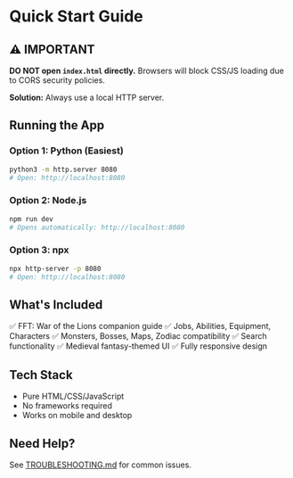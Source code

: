 # Quick Start Guide

## ⚠️ IMPORTANT

**DO NOT open `index.html` directly.** Browsers will block CSS/JS loading due to CORS security policies.

**Solution:** Always use a local HTTP server.

## Running the App

### Option 1: Python (Easiest)
```bash
python3 -m http.server 8080
# Open: http://localhost:8080
```

### Option 2: Node.js
```bash
npm run dev
# Opens automatically: http://localhost:8080
```

### Option 3: npx
```bash
npx http-server -p 8080
# Open: http://localhost:8080
```

## What's Included

✅ FFT: War of the Lions companion guide
✅ Jobs, Abilities, Equipment, Characters
✅ Monsters, Bosses, Maps, Zodiac compatibility
✅ Search functionality
✅ Medieval fantasy-themed UI
✅ Fully responsive design

## Tech Stack

- Pure HTML/CSS/JavaScript
- No frameworks required
- Works on mobile and desktop

## Need Help?

See [TROUBLESHOOTING.md](./TROUBLESHOOTING.md) for common issues.
